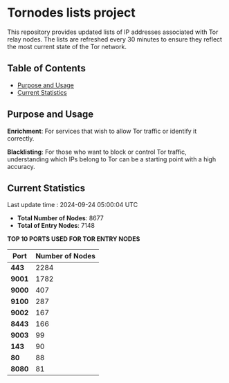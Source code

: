 # Tornodes lists project

This repository provides updated lists of IP addresses associated with Tor relay nodes. The lists are refreshed every 30 minutes to ensure they reflect the most current state of the Tor network.

## Table of Contents

- [Purpose and Usage](#purpose-and-usage)
- [Current Statistics](#current-statistics)


## Purpose and Usage

**Enrichment**: For services that wish to allow Tor traffic or identify it correctly.

**Blacklisting**: For those who want to block or control Tor traffic, understanding which IPs belong to Tor can be a starting point with a high accuracy.

## Current Statistics

Last update time : 2024-09-24 05:00:04 UTC

- **Total Number of Nodes**: 8677
- **Total of Entry Nodes**: 7148

**TOP 10 PORTS USED FOR TOR ENTRY NODES**

| **Port** | **Number of Nodes** |
|------|-----------------|
| **443**   | 2284  |
| **9001**   | 1782  |
| **9000**   | 407  |
| **9100**   | 287  |
| **9002**   | 167  |
| **8443**   | 166  |
| **9003**   | 99  |
| **143**   | 90  |
| **80**   | 88  |
| **8080**   | 81  |

